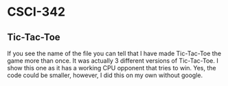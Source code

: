 # CSCI-342

## Tic-Tac-Toe
If you see the name of the file you can tell that I have made Tic-Tac-Toe the game more than once.
It was actually 3 different versions of Tic-Tac-Toe. I show this one as it has a working CPU opponent
that tries to win. Yes, the code could be smaller, however, I did this on my own without google.
